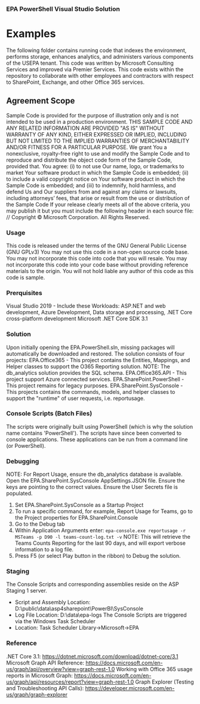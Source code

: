 ### EPA PowerShell Visual Studio Solution
# Examples
The following folder contains running code that indexes the environment, performs storage, enhances analytics, and administers various components of the USEPA tenant.
This code was written by Microsoft Consulting Services and improved via Premier Services.
This code exists within the repository to collaborate with other employees and contractors with respect to SharePoint, Exchange, and other Office 365 services.

## Agreement Scope
Sample Code is provided for the purpose of illustration only and is not intended to be used in a production environment.
THIS SAMPLE CODE AND ANY RELATED INFORMATION ARE PROVIDED "AS IS" WITHOUT WARRANTY OF ANY KIND, EITHER EXPRESSED OR IMPLIED, INCLUDING BUT NOT LIMITED TO THE IMPLIED WARRANTIES OF MERCHANTABILITY AND/OR FITNESS FOR A PARTICULAR PURPOSE.
We grant You a nonexclusive, royalty-free right to use and modify the Sample Code and to reproduce and distribute the object code form of the Sample Code, provided that.
You agree:
(i) to not use Our name, logo, or trademarks to market Your software product in which the Sample Code is embedded;
(ii) to include a valid copyright notice on Your software product in which the Sample Code is embedded; and
(iii) to indemnify, hold harmless, and defend Us and Our suppliers from and against any claims or lawsuits, including attorneys’ fees, that arise or result from the use or distribution of the Sample Code
If your release clearly meets all of the above criteria, you may publish it but you must include the following header in each source file:
// Copyright © Microsoft Corporation. All Rights Reserved.

### Usage
This code is released under the terms of the GNU General Public License (GNU GPLv3)
You may not use this code in a non-open source code base.
You may not incorporate this code into code that you will resale.
You may not incorporate this code into your code base without providing reference materials to the origin.
You will not hold liable any author of this code as this code is sample.

### Prerquisites
Visual Studio 2019 - Include these Workloads: ASP.NET and web development, Azure Development, Data storage and processing, .NET Core cross-platform development
Microsoft .NET Core SDK 3.1

### Solution
Upon initially opening the EPA.PowerShell.sln, missing packages will automatically be downloaded and restored. 
The solution consists of four projects:
    EPA.Office365 - This project contains the Entities, Mappings, and Helper classes to support the O365 Reporting solution. NOTE: The db_analytics solution provides the SQL schema.
    EPA.Office365.API - This project support Azure connected services. 
    EPA.SharePoint.PowerShell - This project remains for legacy purposes.
    EPA.SharePoint.SysConsole - This projects contains the commands, models, and helper classes to support the "runtime" of user requests, i.e. reportusage. 

### Console Scripts (Batch Files)
The scripts were originally built using PowerShell (which is why the solution name contains 'PowerShell'). The scripts have since been converted to console applications. These applications can be run
from a command line (or PowerShell). 

### Debugging
NOTE: For Report Usage, ensure the db_analytics database is available. Open the EPA.SharePoint.SysConsole AppSettings.JSON file. Ensure the keys are pointing to the correct values. Ensure the User Secrets file is populated.

1. Set EPA.SharePoint.SysConsole as a Startup Project
2. To run a specific command, for example, Report Usage for Teams, go to the Project properties for EPA.SharePoint.Console
3. Go to the Debug tab
4. Within Application Arguments enter: ```epa-console.exe reportusage -r MSTeams -p D90 -l teams-count-log.txt -v```
NOTE: This will retrieve the Teams Counts Reporting for the last 90 days, and will export verbose information to a log file.
5. Press F5 (or select Play button in the ribbon) to Debug the solution. 

### Staging
The Console Scripts and corresponding assemblies reside on the ASP Staging 1 server.
- Script and Assembly Location: D:\public\data\asp4sharepoint\PowerBI\SysConsole
- Log File Location: D:\data\epa-logs
The Console Scripts are triggered via the Windows Task Scheduler
- Location: Task Scheduler Library->Microsoft->EPA

### Reference 
.NET Core 3.1: https://dotnet.microsoft.com/download/dotnet-core/3.1
Microsoft Graph API Reference: https://docs.microsoft.com/en-us/graph/api/overview?view=graph-rest-1.0
Working with Office 365 usage reports in Microsoft Graph: https://docs.microsoft.com/en-us/graph/api/resources/report?view=graph-rest-1.0
Graph Explorer (Testing and Troubleshooting API Calls): https://developer.microsoft.com/en-us/graph/graph-explorer